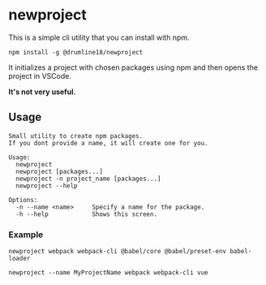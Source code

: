 # newproject

This is a simple cli utility that you can install with npm.
```
npm install -g @drumline18/newproject
```
It initializes a project with chosen packages using npm and then opens the project in VSCode.

__It's not very useful.__

## Usage
```
Small utility to create npm packages.
If you dont provide a name, it will create one for you.

Usage:
  newproject
  newproject [packages...]
  newproject -n project_name [packages...]
  newproject --help

Options:
  -n --name <name>     Specify a name for the package.
  -h --help            Shows this screen.
```
### Example
```
newproject webpack webpack-cli @babel/core @babel/preset-env babel-loader 
```
```
newproject --name MyProjectName webpack webpack-cli vue
```
